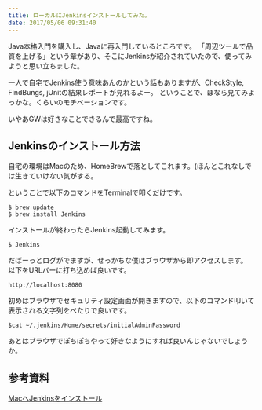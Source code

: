 ```yaml
---
title: ローカルにJenkinsインストールしてみた。
date: 2017/05/06 09:31:40
---
```


Java本格入門を購入し、Javaに再入門しているところです。
「周辺ツールで品質を上げる」という章があり、そこにJenkinsが紹介されていたので、使ってみようと思い立ちました。

一人で自宅でJenkins使う意味あんのかという話もありますが、CheckStyle, FindBungs, jUnitの結果レポートが見れるよー。
ということで、ほなら見てみよっかな。くらいのモチベーションです。

いやあGWは好きなことできるんで最高ですね。

## Jenkinsのインストール方法
自宅の環境はMacのため、HomeBrewで落としてこれます。(ほんとこれなしでは生きていけない気がする。

ということで以下のコマンドをTerminalで叩くだけです。
```
$ brew update
$ brew install Jenkins
```

インストールが終わったらJenkins起動してみます。

```
$ Jenkins
```
だばーっとログがでますが、せっかちな僕はブラウザから即アクセスします。
以下をURLバーに打ち込めば良いです。
```
http://localhost:8080
```

初めはブラウザでセキュリティ設定画面が開きますので、以下のコマンド叩いて表示される文字列をぺたりで良いです。

```
$cat ~/.jenkins/Home/secrets/initialAdminPassword
```

あとはブラウザでぽちぽちやって好きなようにすれば良いんじゃないでしょうか。


## 参考資料
[MacへJenkinsをインストール](http://qiita.com/t_n/items/22e6c5fd9f2ced3d5fc4)

